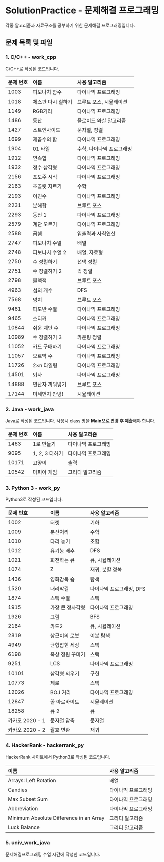 # SolutionPractice - 문제해결 프로그래밍

각종 알고리즘과 자료구조를 공부하기 위한 문제해결 프로그래밍입니다.

## 문제 목록 및 파일

### 1. C/C++ - work_cpp

C/C++로 작성된 코드입니다.

| 문제 번호 | 이름 | 사용 알고리즘 |
|:-- |:-- |:-- |
| 1003 | 피보나치 함수 | 다이나믹 프로그래밍 |
| 1018 | 체스판 다시 칠하기 | 브루트 포스, 시뮬레이션 |
| 1149 | RGB거리 | 다이나믹 프로그래밍 |
| 1486 | 등산 | 플로이드 와샬 알고리즘 |
| 1427 | 소트인사이드 | 문자열, 정렬 |
| 1699 | 제곱수의 합 | 다이나믹 프로그래밍 |
| 1904 | 01 타일 | 수학, 다이나믹 프로그래밍 |
| 1912 | 연속합 | 다이나믹 프로그래밍 |
| 1932 | 정수 삼각형 | 다이나믹 프로그래밍 |
| 2156 | 포도주 시식 | 다이나믹 프로그래밍 |
| 2163 | 초콜릿 자르기 | 수학 |
| 2193 | 이친수 | 다이나믹 프로그래밍 |
| 2231 | 분해합 | 브루트 포스 |
| 2293 | 동전 1 | 다이나믹 프로그래밍 |
| 2579 | 계단 오르기 | 다이나믹 프로그래밍 |
| 2588 | 곱셈 | 입출력과 사칙연산 |
| 2747 | 피보나치 수열 | 배열 |
| 2748 | 피보나치 수열 2 | 배열, 자료형 |
| 2750 | 수 정렬하기 | 선택 정렬 |
| 2751 | 수 정렬하기 2 | 퀵 정렬 |
| 2798 | 블랙잭 | 브루트 포스 |
| 4963 | 섬의 개수 | DFS |
| 7568 | 덩치 | 브루트 포스 |
| 9461 | 파도반 수열 | 다이나믹 프로그래밍 |
| 9465 | 스티커 | 다이나믹 프로그래밍 |
| 10844 | 쉬운 계단 수 | 다이나믹 프로그래밍 |
| 10989 | 수 정렬하기 3 | 카운팅 정렬 |
| 11052 | 카드 구매하기 | 다이나믹 프로그래밍 |
| 11057 | 오르막 수 | 다이나믹 프로그래밍 |
| 11726 | 2×n 타일링 | 다이나믹 프로그래밍 |
| 14501 | 퇴사 | 다이나믹 프로그래밍 |
| 14888 | 연산자 끼워넣기 | 브루트 포스 |
| 17144 | 미세먼지 안녕! | 시뮬레이션 |

### 2. Java - work_java

Java로 작성된 코드입니다. 사용시 class 명을 **Main으로 변경 후 제출**해야 합니다.

| 문제 번호 | 이름 | 사용 알고리즘 |
|:-- |:-- |:-- |
| 1463 | 1로 만들기 | 다이나믹 프로그래밍 |
| 9095 | 1, 2, 3 더하기 | 다이나믹 프로그래밍 |
| 10171 | 고양이 | 출력 |
| 10542 | 마피아 게임 | 그리디 알고리즘 |

### 3. Python 3 - work_py

Python3로 작성된 코드입니다.

| 문제 번호 | 이름 | 사용 알고리즘 |
|:-- |:-- |:-- |
| 1002 | 터렛 | 기하 |
| 1009 | 분산처리 | 수학 |
| 1010 | 다리 놓기 | 조합 |
| 1012 | 유기농 배추 | DFS |
| 1021 | 회전하는 큐 | 큐, 시뮬레이션 |
| 1074 | Z | 재귀, 분할 정복 |
| 1436 | 영화감독 숌 | 탐색 |
| 1520 | 내리막길 | 다이나믹 프로그래밍, DFS |
| 1874 | 스택 수열 | 스택 |
| 1915 | 가장 큰 정사각형 | 다이나믹 프로그래밍 |
| 1926 | 그림 | BFS |
| 2164 | 카드2 | 큐, 시뮬레이션 |
| 2819 | 상근이의 로봇 | 이분 탐색 |
| 4949 | 균형잡힌 세상 | 스택 |
| 6198 | 옥상 정원 꾸미기 | 스택 |
| 9251 | LCS | 다이나믹 프로그래밍 |
| 10101 | 삼각형 외우기 | 구현 |
| 10773 | 제로 | 스택 |
| 12026 | BOJ 거리 | 다이나믹 프로그래밍 |
| 12847 | 꿀 아르바이트 | 시뮬레이션 |
| 18258 | 큐 2 | 큐 |
| 카카오 2020 - 1 | 문자열 압축 | 문자열 |
| 카카오 2020 - 2 | 괄호 변환 | 재귀 |

### 4. HackerRank - hackerrank_py

HackerRank 사이트에서 Python3로 작성된 코드입니다.

| 이름 | 사용 알고리즘 |
|:-- |:-- |
| Arrays: Left Rotation | 배열 |
| Candies | 다이나믹 프로그래밍 |
| Max Subset Sum | 다이나믹 프로그래밍 |
| Abbreviation | 다이나믹 프로그래밍 |
| Minimum Absolute Difference in an Array | 그리디 알고리즘 |
| Luck Balance | 그리디 알고리즘 |

### 5. univ_work_java

문제해결프로그래밍 수업 시간에 작성한 코드입니다.